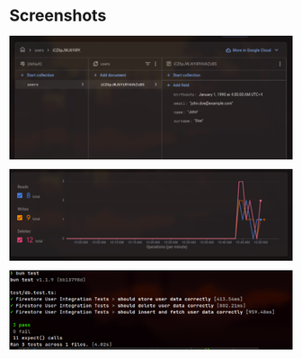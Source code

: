 # Screenshots
![alt text](Screenshot_2024-10-15_10-53-33.png)

![alt text](Screenshot_2024-10-15_10-55-28.png)

![alt text](Screenshot_2024-10-15_10-54-30.png)

